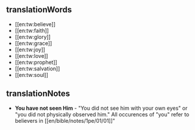 ## translationWords

* [[en:tw:believe]]
* [[en:tw:faith]]
* [[en:tw:glory]]
* [[en:tw:grace]]
* [[en:tw:joy]]
* [[en:tw:love]]
* [[en:tw:prophet]]
* [[en:tw:salvation]]
* [[en:tw:soul]]

## translationNotes

* **You have not seen Him** - "You did not see him with your own eyes" or "you did not physically observed him." All occurences of "you" refer to believers in [[en/bible/notes/1pe/01/01]]"
